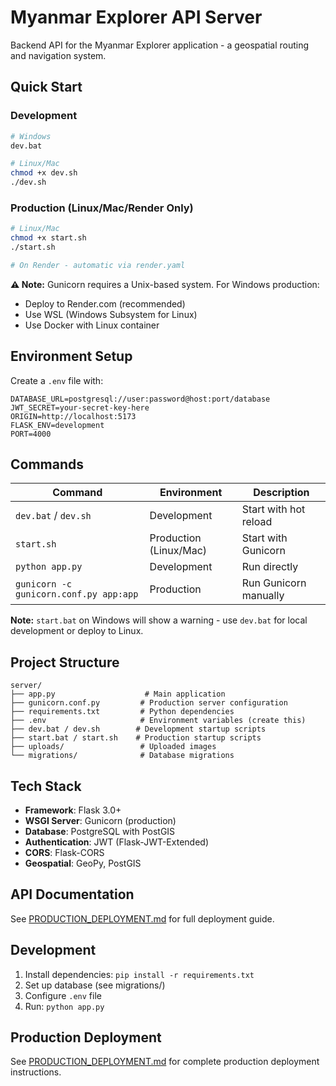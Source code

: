 # Myanmar Explorer API Server

Backend API for the Myanmar Explorer application - a geospatial routing and navigation system.

## Quick Start

### Development
```bash
# Windows
dev.bat

# Linux/Mac
chmod +x dev.sh
./dev.sh
```

### Production (Linux/Mac/Render Only)
```bash
# Linux/Mac
chmod +x start.sh
./start.sh

# On Render - automatic via render.yaml
```

**⚠️ Note:** Gunicorn requires a Unix-based system. For Windows production:
- Deploy to Render.com (recommended)
- Use WSL (Windows Subsystem for Linux)
- Use Docker with Linux container

## Environment Setup

Create a `.env` file with:
```env
DATABASE_URL=postgresql://user:password@host:port/database
JWT_SECRET=your-secret-key-here
ORIGIN=http://localhost:5173
FLASK_ENV=development
PORT=4000
```

## Commands

| Command | Environment | Description |
|---------|-------------|-------------|
| `dev.bat` / `dev.sh` | Development | Start with hot reload |
| `start.sh` | Production (Linux/Mac) | Start with Gunicorn |
| `python app.py` | Development | Run directly |
| `gunicorn -c gunicorn.conf.py app:app` | Production | Run Gunicorn manually |

**Note:** `start.bat` on Windows will show a warning - use `dev.bat` for local development or deploy to Linux.

## Project Structure

```
server/
├── app.py                    # Main application
├── gunicorn.conf.py         # Production server configuration
├── requirements.txt         # Python dependencies
├── .env                     # Environment variables (create this)
├── dev.bat / dev.sh        # Development startup scripts
├── start.bat / start.sh    # Production startup scripts
├── uploads/                 # Uploaded images
└── migrations/              # Database migrations
```

## Tech Stack

- **Framework**: Flask 3.0+
- **WSGI Server**: Gunicorn (production)
- **Database**: PostgreSQL with PostGIS
- **Authentication**: JWT (Flask-JWT-Extended)
- **CORS**: Flask-CORS
- **Geospatial**: GeoPy, PostGIS

## API Documentation

See [PRODUCTION_DEPLOYMENT.md](../PRODUCTION_DEPLOYMENT.md) for full deployment guide.

## Development

1. Install dependencies: `pip install -r requirements.txt`
2. Set up database (see migrations/)
3. Configure `.env` file
4. Run: `python app.py`

## Production Deployment

See [PRODUCTION_DEPLOYMENT.md](../PRODUCTION_DEPLOYMENT.md) for complete production deployment instructions.
